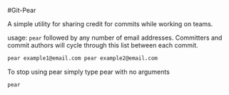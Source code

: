 #Git-Pear

A simple utility for sharing credit for commits while working on teams.

usage: ```pear``` followed by any number of email addresses.
Committers and commit authors will cycle through this list between each commit.

``` bash
pear example1@email.com pear example2@email.com
```

To stop using pear simply type pear with no arguments
```
pear
```
